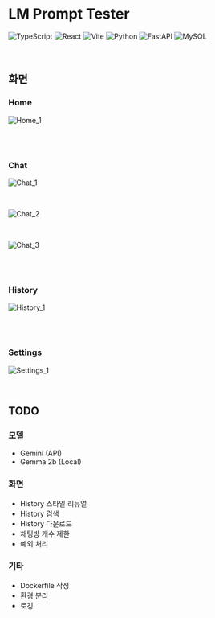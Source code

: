 # LM Prompt Tester

![TypeScript](https://img.shields.io/badge/TypeScript-3178C6?style=flat-square&logo=typescript&logoColor=white)
![React](https://img.shields.io/badge/React-20232A?style=flat-square&logo=react&logoColor=61DAFB)
![Vite](https://img.shields.io/badge/Vite-B73BFE?style=flat-square&logo=vite&logoColor=FFD62E)
![Python](https://img.shields.io/badge/Python-3776AB?style=flat-square&logo=python&logoColor=white)
![FastAPI](https://img.shields.io/badge/FastAPI-009688?style=flat-square&logo=fastapi&logoColor=white)
![MySQL](https://img.shields.io/badge/MySQL-4479A1?style=flat-square&logo=mysql&logoColor=white)

<br>

## 화면

### Home

![Home_1](https://github.com/gangjoohyeong/lm-prompt-tester/assets/93419379/ad03c5c7-bd5e-4962-8888-d5431508a541)

<br><br>

### Chat

![Chat_1](https://github.com/gangjoohyeong/lm-prompt-tester/assets/93419379/85e6334c-0253-492c-94f4-a51e5d2dc10d)

<br>

![Chat_2](https://github.com/gangjoohyeong/lm-prompt-tester/assets/93419379/62332fb3-a26d-4bfa-86dc-a7d5217f9cad)

<br>

![Chat_3](https://github.com/gangjoohyeong/lm-prompt-tester/assets/93419379/fb7c70f8-b5cf-45d9-8c77-4cbd19f797d7)

<br><br>

### History

![History_1](https://github.com/gangjoohyeong/lm-prompt-tester/assets/93419379/de135682-d295-49cf-99b9-9b6f44347d0d)

<br><br>


### Settings

![Settings_1](https://github.com/gangjoohyeong/lm-prompt-tester/assets/93419379/7153b35c-8c8a-4ce6-b486-8208a7e9155c)

<br>


## TODO

### 모델
  
- Gemini (API)
- Gemma 2b (Local)

### 화면

- History 스타일 리뉴얼
- History 검색
- History 다운로드
- 채팅방 개수 제한
- 예외 처리

### 기타

- Dockerfile 작성
- 환경 분리
- 로깅
